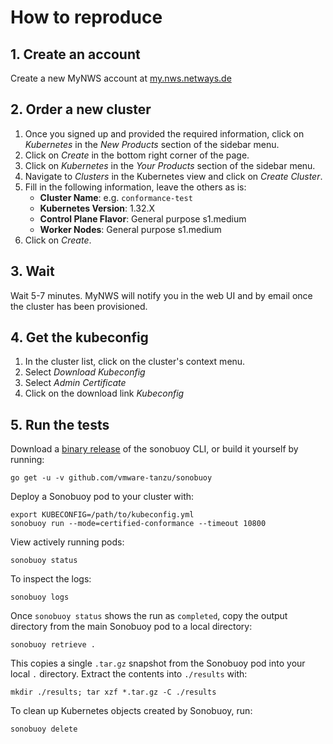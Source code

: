 # How to reproduce

## 1. Create an account

Create a new MyNWS account at [my.nws.netways.de](https://my.nws.netways.de)

## 2. Order a new cluster

1. Once you signed up and provided the required information, click on *Kubernetes* in the *New Products* section of the sidebar menu.
2. Click on *Create* in the bottom right corner of the page.
3. Click on *Kubernetes* in the *Your Products* section of the sidebar menu.
4. Navigate to *Clusters* in the Kubernetes view and click on *Create Cluster*.
5. Fill in the following information, leave the others as is:
   - **Cluster Name**: e.g. `conformance-test`
   - **Kubernetes Version**: 1.32.X
   - **Control Plane Flavor**: General purpose s1.medium
   - **Worker Nodes**: General purpose s1.medium
6. Click on *Create*.

## 3. Wait

Wait 5-7 minutes. MyNWS will notify you in the web UI and by email once the cluster has been provisioned.

## 4. Get the kubeconfig

1. In the cluster list, click on the cluster's context menu. 
2. Select *Download Kubeconfig*
3. Select *Admin Certificate*
4. Click on the download link *Kubeconfig*

## 5. Run the tests

Download a [binary release](https://github.com/vmware-tanzu/sonobuoy/releases) of the sonobuoy CLI, or build it yourself by running:

```shell
go get -u -v github.com/vmware-tanzu/sonobuoy
```

Deploy a Sonobuoy pod to your cluster with:

```shell
export KUBECONFIG=/path/to/kubeconfig.yml
sonobuoy run --mode=certified-conformance --timeout 10800
```

View actively running pods:

```shell
sonobuoy status
```

To inspect the logs:

```shell
sonobuoy logs
```

Once `sonobuoy status` shows the run as `completed`, copy the output directory from the main Sonobuoy pod to
a local directory:

```shell
sonobuoy retrieve .
```

This copies a single `.tar.gz` snapshot from the Sonobuoy pod into your local `.` directory. Extract the contents into `./results` with:

```shell
mkdir ./results; tar xzf *.tar.gz -C ./results
```

To clean up Kubernetes objects created by Sonobuoy, run:

```shell
sonobuoy delete
```

